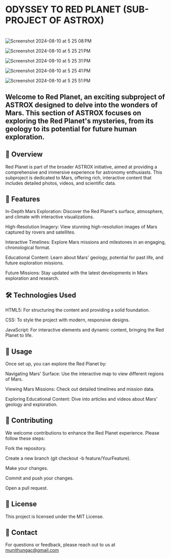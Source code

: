 
<h1>ODYSSEY TO RED PLANET (SUB-PROJECT OF ASTROX)<h1></h1>



![Screenshot 2024-08-10 at 5 25 08 PM](https://github.com/user-attachments/assets/16949117-dc9c-454f-b010-6258101bb500)






![Screenshot 2024-08-10 at 5 25 21 PM](https://github.com/user-attachments/assets/4179a65c-79cc-494c-be07-b4460cec13b0)



![Screenshot 2024-08-10 at 5 25 31 PM](https://github.com/user-attachments/assets/93adcd23-57ab-4485-a8d0-8ba9923ba6e1)



![Screenshot 2024-08-10 at 5 25 41 PM](https://github.com/user-attachments/assets/86a76c21-bfa8-4da1-9cb0-0598ce61332d)



![Screenshot 2024-08-10 at 5 25 51 PM](https://github.com/user-attachments/assets/1c935095-14db-4a20-a0e5-44bd58f402e6)


Welcome to Red Planet, an exciting subproject of ASTROX designed to delve into the wonders of Mars. This section of ASTROX focuses on exploring the Red Planet's mysteries, from its geology to its potential for future human exploration.
-------------------------------------------------------------------------------------------------------------------------------------------------------------------------------------------------------------------------------------------

🚀 Overview
------------
Red Planet is part of the broader ASTROX initiative, aimed at providing a comprehensive and immersive experience for astronomy enthusiasts. This subproject is dedicated to Mars, offering rich, interactive content that includes detailed photos, videos, and scientific data.

🌌 Features
------------
In-Depth Mars Exploration: Discover the Red Planet's surface, atmosphere, and climate with interactive visualizations.

High-Resolution Imagery: View stunning high-resolution images of Mars captured by rovers and satellites.

Interactive Timelines: Explore Mars missions and milestones in an engaging, chronological format.

Educational Content: Learn about Mars' geology, potential for past life, and future exploration missions.

Future Missions: Stay updated with the latest developments in Mars exploration and research.


🛠️ Technologies Used
--------------------
HTML5: For structuring the content and providing a solid foundation.

CSS: To style the project with modern, responsive designs.

JavaScript: For interactive elements and dynamic content, bringing the Red Planet to life.

🚀 Usage
--------
Once set up, you can explore the Red Planet by:

Navigating Mars' Surface: Use the interactive map to view different regions of Mars.

Viewing Mars Missions: Check out detailed timelines and mission data.

Exploring Educational Content: Dive into articles and videos about Mars' geology and exploration.


🤝 Contributing
----------------
We welcome contributions to enhance the Red Planet experience. Please follow these steps:

Fork the repository.

Create a new branch (git checkout -b feature/YourFeature).

Make your changes.

Commit and push your changes.

Open a pull request.

📄 License
-----------
This project is licensed under the MIT License.

💬 Contact
----------
For questions or feedback, please reach out to us at munithungac@gmail.com


















